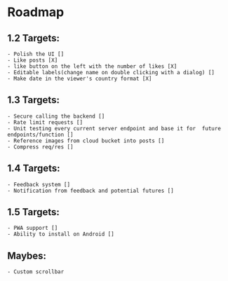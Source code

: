 # Roadmap

## 1.2 Targets:
    - Polish the UI []
    - Like posts [X]
    - like button on the left with the number of likes [X]
    - Editable labels(change name on double clicking with a dialog) []
    - Make date in the viewer's country format [X]

## 1.3 Targets:
    - Secure calling the backend []
    - Rate limit requests []
    - Unit testing every current server endpoint and base it for  future endpoints/function []
    - Reference images from cloud bucket into posts []
    - Compress req/res []

## 1.4 Targets: 
    - Feedback system []
    - Notification from feedback and potential futures []

## 1.5 Targets:
    - PWA support []
    - Ability to install on Android []


## Maybes:
    - Custom scrollbar